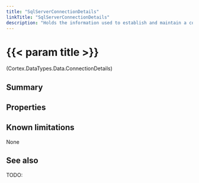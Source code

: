 ```yaml
---
title: "SqlServerConnectionDetails"
linkTitle: "SqlServerConnectionDetails"
description: "Holds the information used to establish and maintain a connection to a SqlServer data source."
---
```


# {{< param title >}}

<p class="namespace">(Cortex.DataTypes.Data.ConnectionDetails)</p>

## Summary

## Properties

## Known limitations

None

## See also

TODO:
